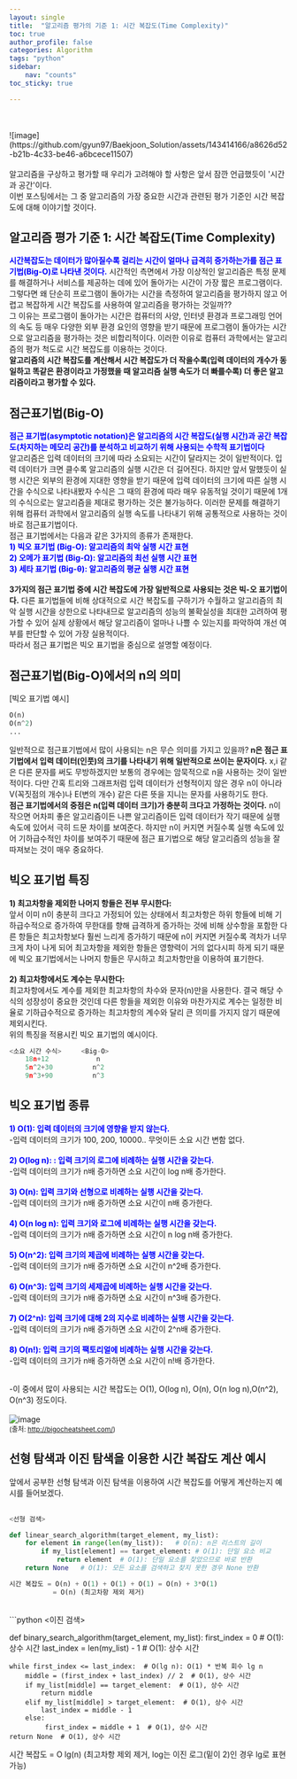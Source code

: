 ```yaml
---
layout: single
title:  "알고리즘 평가의 기준 1: 시간 복잡도(Time Complexity)"
toc: true
author_profile: false
categories: Algorithm
tags: "python"
sidebar:
    nav: "counts"
toc_sticky: true

---
```


<head>
  <style>
    table.dataframe {
      white-space: normal;
      width: 100%;
      height: 240px;
      display: block;
      overflow: auto;
      font-family: Arial, sans-serif;
      font-size: 0.9rem;
      line-height: 20px;
      text-align: center;
      border: 0px !important;
    }

    table.dataframe th {
      text-align: center;
      font-weight: bold;
      padding: 8px;
    }

    table.dataframe td {
      text-align: center;
      padding: 8px;
    }

    table.dataframe tr:hover {
      background: #b8d1f3; 
    }

    .output_prompt {
      overflow: auto;
      font-size: 0.9rem;
      line-height: 1.45;
      border-radius: 0.3rem;
      -webkit-overflow-scrolling: touch;
      padding: 0.8rem;
      margin-top: 0;
      margin-bottom: 15px;
      font: 1rem Consolas, "Liberation Mono", Menlo, Courier, monospace;
      color: $code-text-color;
      border: solid 1px $border-color;
      border-radius: 0.3rem;
      word-break: normal;
      white-space: pre;
    }

  .dataframe tbody tr th:only-of-type {
      vertical-align: middle;
  }

  .dataframe tbody tr th {
      vertical-align: top;
  }

  .dataframe thead th {
      text-align: center !important;
      padding: 8px;
  }

  .page__content p {
      margin: 0 0 0px !important;
  }

  .page__content p > strong {
    font-size: 0.8rem !important;
  }

  </style>
</head>

<span style="font-size:13px;">
</span>
<br>
<br>
![image](https://github.com/gyun97/Baekjoon_Solution/assets/143414166/a8626d52-b21b-4c33-be46-a6bcece11507)
<br>
<br>
알고리즘을 구상하고 평가할 때 우리가 고려해야 할 사항은 앞서 잠깐 언급했듯이 '시간과 공간'이다.<br>
이번 포스팅에서는 그 중 알고리즘의 가장 중요한 시간과 관련된 평가 기준인 시간 복잡도에 대해 이야기할 것이다.   
 
## **알고리즘 평가 기준 1: 시간 복잡도(Time Complexity)**
<span style = "color:blue; font-weight:bold;">
시간복잡도는 데이터가 많아질수록 걸리는 시간이 얼마나 급격히 증가하는가를 점근 표기법(Big-O)로 나타낸 것이다.</span>
시간적인 측면에서 가장 이상적인 알고리즘은 특정 문제를 해결하거나 서비스를 제공하는 데에 있어 돌아가는 시간이 가장 짧은 프로그램이다.<br>
그렇다면 왜 단순히 프로그램이 돌아가는 시간을 측정하여 알고리즘을 평가하지 않고 어렵고 복잡하게 시간 복잡도를 사용하여 알고리즘을 평가하는 것일까??<br>
그 이유는 프로그램이 돌아가는 시간은 컴퓨터의 사양, 인터넷 환경과 프로그래밍 언어의 속도 등 매우 다양한 외부 환경 요인의 영향을 받기 때문에 프로그램이 돌아가는 시간으로 알고리즘을 평가하는 것은 비합리적이다. 이러한 이유로 컴퓨터 과학에서는 알고리즘의 평가 척도로 시간 복잡도를 이용하는 것이다.<br>
<span style = "font-weight:bold;">
알고리즘의 시간 복잡도를 계산해서 시간 복잡도가 더 작을수록(입력 데이터의 개수가 동일하고 똑같은 환경이라고 가정했을 때 알고리즘 실행 속도가 더 빠를수록) 더 좋은 알고리즘이라고 평가할 수 있다.
</span>   

## **점근표기법(Big-O)**
<span style = "color:blue; font-weight:bold;">
점근 표기법(asymptotic notation)은 알고리즘의 시간 복잡도(실행 시간)과 공간 복잡도(차지하는 메모리 공간)를 분석하고 비교하기 위해 사용되는 수학적 표기법이다</span><br>
알고리즘은 입력 데이터의 크기에 따라 소요되는 시간이 달라지는 것이 일반적이다. 입력 데이터가 크면 클수록 알고리즘의 실행 시간은 더 길어진다. 하지만 앞서 말했듯이 실행 시간은 외부의 환경에 지대한 영향을 받기 때문에 입력 데이터의 크기에 따른 실행 시간을 수식으로 나타내봤자 수식은 그 때의 환경에 따라 매우 유동적일 것이기 때문에 1개의 수식으로는 알고리즘을 제대로 평가하는 것은 불가능하다.
이러한 문제를 해결하기 위해 컴퓨터 과학에서 알고리즘의 실행 속도를 나타내기 위해 공통적으로 사용하는 것이 바로 점근표기법이다.<br>
점근 표기법에서는 다음과 같은 3가지의 종류가 존재한다.
<br>
<span style = "color:blue; font-weight:bold;">     
1) 빅오 표기법 (Big-O): 알고리즘의 최악 실행 시간 표현
<br>      
2) 오메가 표기법 (Big-Ω): 알고리즘의 최선 실행 시간 표현
<br>  
3) 세타 표기법 (Big-θ):  알고리즘의 평균 실행 시간 표현
<br>
</span><br>
<span style = "font-weight:bold;">
3가지의 점근 표기법 중에 시간 복잡도에 가장 일반적으로 사용되는 것은 빅-오 표기법이다.</span> 다른 표기법들에 비해 상대적으로 시간 복잡도를 구하기가 수월하고 알고리즘의 최악 실행 시간을 상한으로 나타내므로 알고리즘의 성능의 불확실성을 최대한 고려하여 평가할 수 있어 실제 상황에서 해당 알고리즘이 얼마나 나쁠 수 있는지를 파악하여 개선 여부를 판단할 수 있어 가장 실용적이다.<br>
따라서 점근 표기법은 빅오 표기법을 중심으로 설명할 예정이다.

## **점근표기법(Big-O)에서의 n의 의미**
[빅오 표기법 예시]
```python
O(n)
O(n^2)
...
```

일반적으로 점근표기법에서 많이 사용되는 n은 무슨 의미를 가지고 있을까?<span style = "font-weight:bold;"> n은 점근 표기법에서 입력 데이터(인풋)의 크기를 나타내기 위해 일반적으로 쓰이는 문자이다.</span> x,i 같은 다른 문자를 써도 무방하겠지만 보통의 경우에는 암묵적으로 n을 사용하는 것이 일반적이다.
다만 간혹 트리와 그래프처럼 입력 데이터가 선형적이지 않은 경우 n이 아니라 V(꼭짓점의 개수)나 E(변의 개수) 같은 다른 뜻을 지니는 문자를 사용하기도 한다.<br><span style = "font-weight:bold;">
점근 표기법에서의 중점은 n(입력 데이터 크기)가 충분히 크다고 가정하는 것이다.</span> n이 작으면 어차피 좋은 알고리즘이든 나쁜 알고리즘이든 입력 데이터가 작기 때문에 실행 속도에 있어서 극히 드문 차이를 보여준다. 하지만 n이 커지면 커질수록 실행 속도에 있어 기하급수적인 차이를 보여주기 때문에 점근 표기법으로 해당 알고리즘의 성능을 잘 따져보는 것이 매우 중요하다.   


## **빅오 표기법 특징**

<span style = "font-weight:bold;"> 1) 최고차항을 제외한 나머지 항들은 전부 무시한다:</span><br> 
앞서 이미 n이 충분히 크다고 가정되어 있는 상태에서 최고차항은 하위 항들에 비해 기하급수적으로 증가하여 무한대를 향해 급격하게 증가하는 것에 비해 상수항을 포함한 다른 항들은 최고차항보다 훨씬 느리게 증가하기 때문에 n이 커지면 커질수록 격차가 너무 크게 차이 나게 되어 최고차항을 제외한 항들은 영향력이 거의 없다시피 하게 되기 때문에 빅오 표기법에서는 나머지 항들은 무시하고 최고차항만을 이용하여 표기한다. <br>
<br>
<span style = "font-weight:bold;">2) 최고차항에서도 계수는 무시한다:</span><br> 
최고차항에서도 계수를 제외한 최고차항의 차수와 문자(n)만을 사용한다. 결국 해당 수식의 성장성이 중요한 것인데 다른 항들을 제외한 이유와 마찬가지로 계수는 일정한 비율로 기하급수적으로 증가하는 최고차항의 계수와 달리 큰 의미를 가지지 않기 때문에 제외시킨다.<br>
위의 특징을 적용시킨 빅오 표기법의 예시이다.<br>  
```python
<소요 시간 수식>     <Big-O>
    18n+12            n
    5n^2+30          n^2
    9n^3+90          n^3 
```

## **빅오 표기법 종류**
<span style = "color:blue; font-weight:bold;">
1) O(1): 입력 데이터의 크기에 영향을 받지 않는다.
<br></span>
 -입력 데이터의 크기가 100, 200, 10000.. 무엇이든 소요 시간 변함 없다.
<br>
<br>
<span style = "color:blue; font-weight:bold;">
2) O(log n): : 입력 크기의 로그에 비례하는 실행 시간을 갖는다.<br></span>
-입력 데이터의 크기가 n배 증가하면 소요 시간이 log n배 증가한다.<br>
<br>
<span style = "color:blue; font-weight:bold;">
3) O(n): 입력 크기와 선형으로 비례하는 실행 시간을 갖는다.</span><br> 
 -입력 데이터의 크기가 n배 증가하면 소요 시간이 n배 증가한다.<br>
<br>
<span style = "color:blue; font-weight:bold;">
4) O(n log n): 입력 크기와 로그에 비례하는 실행 시간을 갖는다.</span><br>
-입력 데이터의 크기가 n배 증가하면 소요 시간이 n log n배 증가한다.<br>
<br>
<span style = "color:blue; font-weight:bold;">
5) O(n^2): 입력 크기의 제곱에 비례하는 실행 시간을 갖는다.</span><br>
 -입력 데이터의 크기가 n배 증가하면 소요 시간이 n^2배 증가한다.<br>
<br>
<span style = "color:blue; font-weight:bold;">
6) O(n^3): 입력 크기의 세제곱에 비례하는 실행 시간을 갖는다.</span><br>
 -입력 데이터의 크기가 n배 증가하면 소요 시간이 n^3배 증가한다.<br>
<br>
<span style = "color:blue; font-weight:bold;">
7) O(2^n): 입력 크기에 대해 2의 지수로 비례하는 실행 시간을 갖는다.<br></span>
-입력 데이터의 크기가 n배 증가하면 소요 시간이 2^n배 증가한다.<br>
<br>
<span style = "color:blue; font-weight:bold;">
8) O(n!): 입력 크기의 팩토리얼에 비례하는 실행 시간을 갖는다.<br></span>
-입력 데이터의 크기가 n배 증가하면 소요 시간이 n!배 증가한다.<br>
<br>

-이 중에서 많이 사용되는 시간 복잡도는 O(1), O(log n), O(n), O(n log n),O(n^2), O(n^3) 정도이다. 
 <br>
 <br>
![image](https://github.com/gyun97/Baekjoon_Solution/assets/143414166/ba1c5f92-36e7-483e-948e-f9314b3a4bfb)    
<span style = "font-size:12px;">
(출처: http://bigocheatsheet.com/)


## **선형 탐색과 이진 탐색을 이용한 시간 복잡도 계산 예시**


앞에서 공부한 선형 탐색과 이진 탐색을 이용하여 시간 복잡도를 어떻게 계산하는지 예시를 들어보겠다.
<br>
<br>
```python
<선형 검색>

def linear_search_algorithm(target_element, my_list):
    for element in range(len(my_list)):   # O(n): n은 리스트의 길이   
        if my_list[element] == target_element: # O(1): 단일 요소 비교
            return element  # O(1): 단일 요소를 찾았으므로 바로 반환
    return None   # O(1): 모든 요소를 검색하고 찾지 못한 경우 None 반환

시간 복잡도 = O(n) + O(1) + O(1) + O(1) = O(n) + 3*O(1)           
           = O(n) (최고차항 제외 제거)
```
<br>
```python
<이진 검색>

def binary_search_algorithm(target_element, my_list):
    first_index = 0  # O(1): 상수 시간
    last_index = len(my_list) - 1  # O(1): 상수 시간

    while first_index <= last_index:  # O(lg n): O(1) * 반복 회수 lg n
        middle = (first_index + last_index) // 2  # O(1), 상수 시간
        if my_list[middle] == target_element:  # O(1), 상수 시간  
            return middle
        elif my_list[middle] > target_element:  # O(1), 상수 시간
            last_index = middle - 1
        else:              
             first_index = middle + 1  # O(1), 상수 시간  
    return None  # O(1), 상수 시간   

시간 복잡도 = O lg(n) (최고차항 제외 제거, log는 이진 로그(밑이 2)인 경우 lg로 표현 가능)

```
